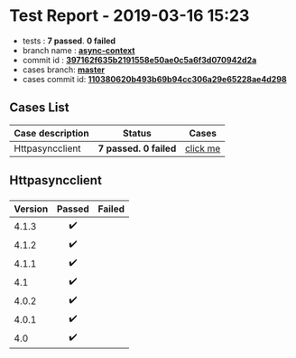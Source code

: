 # Test Report - 2019-03-16 15:23

- tests  : **7 passed**. **0 failed**
- branch name : **[async-context](https://github.com/apache/incubator-skywalking/tree/async-context)**
- commit id : **[397162f635b2191558e50ae0c5a6f3d070942d2a](https://github.com/apache/incubator-skywalking/commit/397162f635b2191558e50ae0c5a6f3d070942d2a)**
- cases branch: **[master](https://github.com/SkywalkingTest/skywalking-autotest-scenarios/tree/master)**
- cases commit id: **[110380620b493b69b94cc306a29e65228ae4d298](https://github.com/SkywalkingTest/skywalking-autotest-scenarios/commit/110380620b493b69b94cc306a29e65228ae4d298)**

## Cases List

| Case description | Status | Cases|
|:-----|:-----:|:-----:|
|Httpasyncclient| **7 passed. 0 failed**| [click me](#httpasyncclient) |

## Httpasyncclient

### 
|  Version     | Passed | Failed|
|:------------- |:-------:|:-----:|
| 4.1.3  | :heavy_check_mark:||
| 4.1.2  | :heavy_check_mark:||
| 4.1.1  | :heavy_check_mark:||
| 4.1  | :heavy_check_mark:||
| 4.0.2  | :heavy_check_mark:||
| 4.0.1  | :heavy_check_mark:||
| 4.0  | :heavy_check_mark:||

